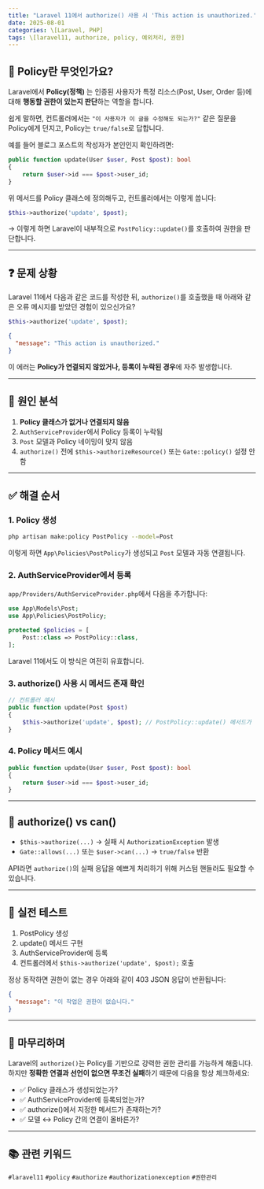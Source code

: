 ```yaml
---
title: "Laravel 11에서 authorize() 사용 시 'This action is unauthorized.' 해결하기"
date: 2025-08-01
categories: \[Laravel, PHP]
tags: \[laravel11, authorize, policy, 예외처리, 권한]
---
```


## 🧠 Policy란 무엇인가요?

Laravel에서 **Policy(정책)** 는 인증된 사용자가 특정 리소스(Post, User, Order 등)에 대해 **행동할 권한이 있는지 판단**하는 역할을 합니다.

쉽게 말하면, 컨트롤러에서는 `"이 사용자가 이 글을 수정해도 되는가?"` 같은 질문을 Policy에게 던지고, Policy는 `true/false`로 답합니다.

예를 들어 블로그 포스트의 작성자가 본인인지 확인하려면:

```php
public function update(User $user, Post $post): bool
{
    return $user->id === $post->user_id;
}
```

위 메서드를 Policy 클래스에 정의해두고, 컨트롤러에서는 이렇게 씁니다:

```php
$this->authorize('update', $post);
```

→ 이렇게 하면 Laravel이 내부적으로 `PostPolicy::update()`를 호출하여 권한을 판단합니다.

---

## ❓ 문제 상황

Laravel 11에서 다음과 같은 코드를 작성한 뒤, `authorize()`를 호출했을 때 아래와 같은 오류 메시지를 받았던 경험이 있으신가요?

```php
$this->authorize('update', $post);
```

```json
{
  "message": "This action is unauthorized."
}
```

이 에러는 **Policy가 연결되지 않았거나, 등록이 누락된 경우**에 자주 발생합니다.

---

## 🧩 원인 분석

1. **Policy 클래스가 없거나 연결되지 않음**
2. `AuthServiceProvider`에서 Policy 등록이 누락됨
3. `Post` 모델과 Policy 네이밍이 맞지 않음
4. `authorize()` 전에 `$this->authorizeResource()` 또는 `Gate::policy()` 설정 안함

---

## ✅ 해결 순서

### 1. Policy 생성

```bash
php artisan make:policy PostPolicy --model=Post
```

이렇게 하면 `App\Policies\PostPolicy`가 생성되고 `Post` 모델과 자동 연결됩니다.

### 2. AuthServiceProvider에서 등록

`app/Providers/AuthServiceProvider.php`에서 다음을 추가합니다:

```php
use App\Models\Post;
use App\Policies\PostPolicy;

protected $policies = [
    Post::class => PostPolicy::class,
];
```

Laravel 11에서도 이 방식은 여전히 유효합니다.

### 3. authorize() 사용 시 메서드 존재 확인

```php
// 컨트롤러 예시
public function update(Post $post)
{
    $this->authorize('update', $post); // PostPolicy::update() 메서드가 반드시 존재해야 함
}
```

### 4. Policy 메서드 예시

```php
public function update(User $user, Post $post): bool
{
    return $user->id === $post->user_id;
}
```

---

## 🚨 authorize() vs can()

* `$this->authorize(...)` → 실패 시 `AuthorizationException` 발생
* `Gate::allows(...)` 또는 `$user->can(...)` → `true/false` 반환

API라면 `authorize()`의 실패 응답을 예쁘게 처리하기 위해 커스텀 핸들러도 필요할 수 있습니다.

---

## 🧪 실전 테스트

1. PostPolicy 생성
2. update() 메서드 구현
3. AuthServiceProvider에 등록
4. 컨트롤러에서 `$this->authorize('update', $post);` 호출

정상 동작하면 권한이 없는 경우 아래와 같이 403 JSON 응답이 반환됩니다:

```json
{
  "message": "이 작업은 권한이 없습니다."
}
```

---

## 🧵 마무리하며

Laravel의 `authorize()`는 Policy를 기반으로 강력한 권한 관리를 가능하게 해줍니다. 하지만 **정확한 연결과 선언이 없으면 무조건 실패**하기 때문에 다음을 항상 체크하세요:

* ✅ Policy 클래스가 생성되었는가?
* ✅ AuthServiceProvider에 등록되었는가?
* ✅ authorize()에서 지정한 메서드가 존재하는가?
* ✅ 모델 ↔ Policy 간의 연결이 올바른가?

---

## 📚 관련 키워드

`#laravel11` `#policy` `#authorize` `#authorizationexception` `#권한관리`
